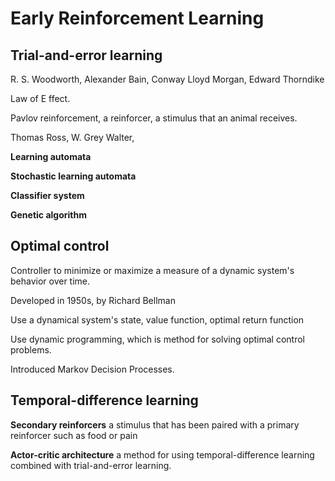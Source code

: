 # Early Reinforcement Learning

## Trial-and-error learning

R. S. Woodworth, Alexander Bain, Conway Lloyd Morgan, Edward Thorndike

Law of E ffect.

Pavlov reinforcement, a reinforcer, a stimulus that an animal receives.

Thomas Ross, W. Grey Walter, 

**Learning automata**

**Stochastic learning automata**

**Classifier system**

**Genetic algorithm**

## Optimal control

Controller to minimize or maximize a measure of a dynamic system's behavior over time.

Developed in 1950s, by Richard Bellman

Use a dynamical system's state, value function, optimal return function

Use dynamic programming, which is method for solving optimal control problems.

Introduced Markov Decision Processes.

## Temporal-difference learning

**Secondary reinforcers** a stimulus that has been paired with a primary reinforcer such as food or pain

**Actor-critic architecture** a method for using temporal-difference learning combined with trial-and-error learning.




